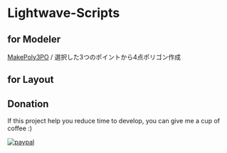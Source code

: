 # Lightwave-Scripts

## for Modeler
[MakePoly3PO](MakePoly3PO/README.md) / 選択した3つのポイントから4点ポリゴン作成

## for Layout

## Donation
If this project help you reduce time to develop, you can give me a cup of coffee :) 

[![paypal](https://www.paypalobjects.com/en_US/i/btn/btn_donateCC_LG.gif)](https://www.paypal.com/cgi-bin/webscr?cmd=_s-xclick&hosted_button_id=ASSXUYRELGTZ2)